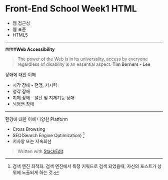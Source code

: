 

Front-End School Week1 HTML
=========================


- 웹 접근성
- 웹 표준
- HTML5

----------

####**Web Accessibility**

>The power of the Web is in its universality, access by everyone regardless of disability is an essential aspect.
**Tim Berners - Lee**

장애에 대한 이해

* 시각 장애 - 전맹, 저시력
* 청각 장애
* 지체 장애 - 절단 및 지체기능 장애 
* 뇌병변 장애
 


----------


환경에 대한 이해 다양한 Platform

* Cross Browsing
* SEO(Search Engine Optimization) [^1]
* 저사양 또는 저속회선

[^1]: 검색 엔진 최적화. 검색 엔진에서 특정 키워드로 검색 되었을때, 자신의 포스트가 상위에 노출되게 하는 것.

> Written with [StackEdit](https://stackedit.io/).

